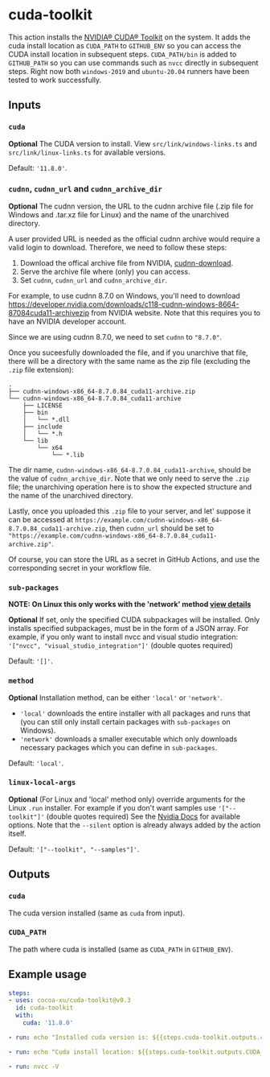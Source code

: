 # cuda-toolkit

This action installs the [NVIDIA® CUDA® Toolkit](https://developer.nvidia.com/cuda-toolkit) on the system. It adds the cuda install location as `CUDA_PATH` to `GITHUB_ENV` so you can access the CUDA install location in subsequent steps. `CUDA_PATH/bin` is added to `GITHUB_PATH` so you can use commands such as `nvcc` directly in subsequent steps. Right now both `windows-2019` and `ubuntu-20.04` runners have been tested to work successfully.

## Inputs

### `cuda`

**Optional** The CUDA version to install. View `src/link/windows-links.ts` and `src/link/linux-links.ts` for available versions.

Default: `'11.8.0'`.

### `cudnn`, `cudnn_url` and `cudnn_archive_dir`

**Optional** The cudnn version, the URL to the cudnn archive file (.zip file for Windows and .tar.xz file for Linux) and the name of the unarchived directory.

A user provided URL is needed as the official cudnn archive would require a valid login to download. Therefore, we need to follow these steps:

1. Download the offical archive file from NVIDIA, [cudnn-download](https://developer.nvidia.com/rdp/cudnn-download).
2. Serve the archive file where (only) you can access.
3. Set `cudnn`, `cudnn_url` and `cudnn_archive_dir`.

For example, to use cudnn 8.7.0 on Windows, you'll need to download https://developer.nvidia.com/downloads/c118-cudnn-windows-8664-87084cuda11-archivezip from NVIDIA website. Note that this requires you to have an NVIDIA developer account.

Since we are using cudnn 8.7.0, we need to set `cudnn` to `"8.7.0"`.

Once you suceesfully downloaded the file, and if you unarchive that file, there will be a directory with the same name as the zip file (excluding the `.zip` file extension):

```
.
├── cudnn-windows-x86_64-8.7.0.84_cuda11-archive.zip
└── cudnn-windows-x86_64-8.7.0.84_cuda11-archive
    ├── LICENSE
    ├── bin
    │   └── *.dll
    ├── include
    │   └── *.h
    └── lib
        └── x64
            └── *.lib
```

The dir name, `cudnn-windows-x86_64-8.7.0.84_cuda11-archive`, should be the value of `cudnn_archive_dir`. Note that we only need to serve the `.zip` file; the unarchiving operation here is to show the expected structure and the name of the unarchived directory.

Lastly, once you uploaded this `.zip` file to your server, and let' suppose it can be accessed at `https://example.com/cudnn-windows-x86_64-8.7.0.84_cuda11-archive.zip`, then `cudnn_url` should be set to `"https://example.com/cudnn-windows-x86_64-8.7.0.84_cuda11-archive.zip"`.

Of course, you can store the URL as a secret in GitHub Actions, and use the corresponding secret in your workflow file.

### `sub-packages`

**NOTE: On Linux this only works with the 'network' method [view details](#method)**

**Optional**
If set, only the specified CUDA subpackages will be installed.
Only installs specified subpackages, must be in the form of a JSON array. For example, if you only want to install nvcc and visual studio integration: `'["nvcc", "visual_studio_integration"]'` (double quotes required)

Default: `'[]'`.

### `method`

**Optional**
Installation method, can be either `'local'` or `'network'`.

- `'local'` downloads the entire installer with all packages and runs that (you can still only install certain packages with `sub-packages` on Windows).
- `'network'` downloads a smaller executable which only downloads necessary packages which you can define in `sub-packages`.

Default: `'local'`.

### `linux-local-args`

**Optional**
(For Linux and 'local' method only) override arguments for the Linux `.run` installer. For example if you don't want samples use `'["--toolkit"]'` (double quotes required)
See the [Nvidia Docs](https://docs.nvidia.com/cuda/cuda-installation-guide-linux/index.html#runfile-advanced) for available options. Note that the `--silent` option is already always added by the action itself.

Default: `'["--toolkit", "--samples"]'`.

## Outputs

### `cuda`

The cuda version installed (same as `cuda` from input).

### `CUDA_PATH`

The path where cuda is installed (same as `CUDA_PATH` in `GITHUB_ENV`).

## Example usage

```yaml
steps:
- uses: cocoa-xu/cuda-toolkit@v0.3
  id: cuda-toolkit
  with:
    cuda: '11.8.0'

- run: echo "Installed cuda version is: ${{steps.cuda-toolkit.outputs.cuda}}"

- run: echo "Cuda install location: ${{steps.cuda-toolkit.outputs.CUDA_PATH}}"

- run: nvcc -V
```
